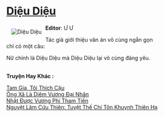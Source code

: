 <a href="https://utruyen.com/truyen/dieu-dieu/19209/" title="Diệu Diệu"><h1>Diệu Diệu</h1></a><div style="display:table"><img align="right" style="float: left; padding: 10px;" src="https://utruyen.com/images/story/200x260/dieu-dieu.jpg" alt="Diệu Diệu"><b>Editor</b>: Ư Ư<p></p>Tác giả giới thiệu văn án vô cùng ngắn gọn chỉ có một câu:<p></p>Nữ chính là Diệu Diệu mà Diệu Diệu lại vô cùng đáng yêu.</div><p><br><b>Truyện Hay Khác :</b></p><a href="https://utruyen.com/truyen/tam-gia-toi-thich-cau/19156/" alt="Tam Gia, Tôi Thích Cậu">Tam Gia, Tôi Thích Cậu</a><br/><a href="https://github.com/quanluxury/ngontinhhot/tree/master/truyenhay/19150/" alt="Ông Xã Là Diêm Vương Đại Nhân">Ông Xã Là Diêm Vương Đại Nhân</a><br/><a href="https://truyenngontinhay.wordpress.com/2019/10/03/nhat-duoc-vuong-phi-tham-tien/" alt="Nhặt Được Vương Phi Tham Tiền">Nhặt Được Vương Phi Tham Tiền</a><br/><a href="https://truyenngontinhay.wordpress.com/2019/10/03/nguyet-lam-cuu-thien-tuyet-the-chi-ton-khuynh-thien-ha/" alt="Nguyệt Lâm Cửu Thiên: Tuyệt Thế Chí Tôn Khuynh Thiên Hạ">Nguyệt Lâm Cửu Thiên: Tuyệt Thế Chí Tôn Khuynh Thiên Hạ</a><br/>